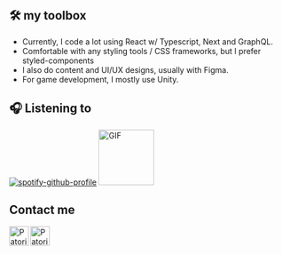 <link rel="stylesheet" href="https://cdn.jsdelivr.net/gh/devicons/devicon@v2.12.0/devicon.min.css">

<!--
   Languages and Tools
-->
## 🛠️ my toolbox
* Currently, I code a lot using React w/ Typescript, Next and GraphQL.
* Comfortable with any styling tools / CSS frameworks, but I prefer styled-components
* I also do content and UI/UX designs, usually with Figma.
* For game development, I mostly use Unity.


<!--
<img src="https://img.icons8.com/color/48/000000/javascript--v2.png"/> <img src="https://img.icons8.com/color/48/000000/typescript.png"/>
<img src="https://img.icons8.com/color/48/000000/react-native.png"/><img src="https://img.icons8.com/color/48/000000/html-5--v1.png"/>
<img src="https://img.icons8.com/color/48/000000/css3.png"/><img src="https://img.icons8.com/color/48/000000/sass.png"/> <img src="https://img.icons8.com/color/48/000000/git.png"/>
<img src="https://img.icons8.com/color/48/000000/angularjs.png"/><img src="https://img.icons8.com/color/48/000000/vue-js.png"/><img src="https://img.icons8.com/color/48/000000/figma--v1.png"/>
<img src="https://img.icons8.com/fluency/48/000000/unity.png"/><img src="https://img.icons8.com/color/48/000000/c-sharp-logo.png"/>
-->
<!--
  Github stats

## ⚡ GitHub Stats
<a href="https://github.com/anuraghazra/github-readme-stats">
  <img align="center" src="https://github-readme-stats.vercel.app/api/top-langs/?username=patorikkun&layout=compact&langs_count=10&theme=tokyonight" />
</a>
-->
<!--
  Spotify
-->
## 🎧 Listening to

[![spotify-github-profile](https://spotify-github-profile.vercel.app/api/view?uid=12148686221&cover_image=true&theme=novatorem)](https://spotify-github-profile.vercel.app/api/view?uid=12148686221&redirect=true)
<img alt="GIF" height="100" src="https://64.media.tumblr.com/a3e09f0d1bd335398e5211409a5203e9/tumblr_pb3qmdVXgy1vaxnh8o1_500.gifv" />


<!--
  Contact
-->
## Contact me

<a href="https://www.linkedin.com/in/patrick-alagar/">
  <img align="left" alt="Patorikku's LinkedIn" width="35px" src="https://cdn-icons-png.flaticon.com/512/3536/3536505.png" />
</a>
<a href="mailto:johnpatrickalagar@gmail.com">
  <img align="left" alt="Patorikku's Gmail" width="35px" src="https://cdn-icons-png.flaticon.com/512/8109/8109673.png" />
</a>
<br><br>

